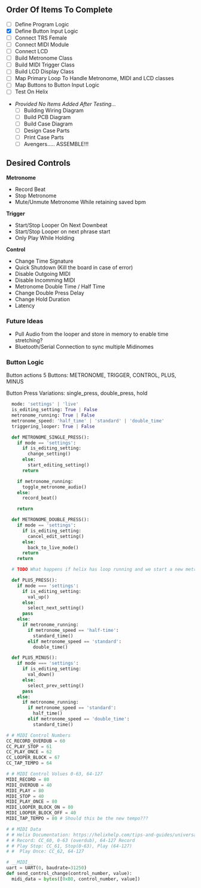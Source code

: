 ## Order Of Items To Complete

- [ ] Define Program Logic
- [x] Define Button Input Logic
- [ ] Connect TRS Female
- [ ] Connect MIDI Module
- [ ] Connect LCD
- [ ] Build Metronome Class
- [ ] Build MIDI Trigger Class
- [ ] Build LCD Display Class
- [ ] Map Primary Loop To Handle Metronome, MIDI and LCD classes
- [ ] Map Buttons to Button Input Logic
- [ ] Test On Helix
- _Provided No Items Added After Testing..._
  - [ ] Building Wiring Diagram
  - [ ] Build PCB Diagram
  - [ ] Build Case Diagram
  - [ ] Design Case Parts
  - [ ] Print Case Parts
  - [ ] Avengers..... ASSEMBLE!!!

## Desired Controls

**Metronome**

- Record Beat
- Stop Metronome
- Mute/Unmute Metronome While retaining saved bpm

**Trigger**

- Start/Stop Looper On Next Downbeat
- Start/Stop Looper on next phrase start
- Only Play While Holding

**Control**

- Change Time Signature
- Quick Shutdown (Kill the board in case of error)
- Disable Outgoing MIDI
- Disable Incomming MIDI
- Metronome Double Time / Half Time
- Change Double Press Delay
- Change Hold Duration
- Latency

### Future Ideas

- Pull Audio from the looper and store in memory to enable time stretching?
- Bluetooth/Serial Connection to sync multiple Midinomes

### Button Logic

Button actions
5 Buttons: METRONOME, TRIGGER, CONTROL, PLUS, MINUS

Button Press Variations: single_press, double_press, hold

```python
  mode: 'settings' | 'live'
  is_editing_setting: True | False
  metronome_running: True | False
  metronome_speed: 'half_time' | 'standard' | 'double_time'
  triggering_looper: True | False

  def METRONOME_SINGLE_PRESS():
    if mode == 'settings':
      if is_editing_setting:
        change_setting()
      else:
        start_editing_setting()
      return

    if metronome_running:
      toggle_metronome_audio()
    else:
      record_beat()

    return

  def METRONOME_DOUBLE_PRESS():
    if mode == 'settings':
      if is_editing_setting:
        cancel_edit_setting()
      else:
        back_to_live_mode()
      return
    return

  # TODO What happens if helix has loop running and we start a new metronome? A: Trigger an immediate stop event to the helix. The helix will stop playing when a metronome starts.

  def PLUS_PRESS():
    if mode === 'settings':
      if is_editing_setting:
        val_up()
      else:
        select_next_setting()
      pass
    else:
      if metronome_running:
        if metronome_speed == 'half-time':
          standard_time()
        elif metronome_speed == 'standard':
          double_time()

  def PLUS_MINUS():
    if mode === 'settings':
      if is_editing_setting:
        val_down()
      else:
        select_prev_setting()
      pass
    else:
      if metronome_running:
        if metronome_speed == 'standard':
          half_time()
        elif metronome_speed == 'double_time':
          standard_time()


```

```python
# # MIDI Control Numbers
CC_RECORD_OVERDUB = 60
CC_PLAY_STOP = 61
CC_PLAY_ONCE = 62
CC_LOOPER_BLOCK = 67
CC_TAP_TEMPO = 64

# # MIDI Control Volues 0-63, 64-127
MIDI_RECORD = 80
MIDI_OVERDUB = 40
MIDI_PLAY = 80
MIDI_STOP = 40
MIDI_PLAY_ONCE = 80
MIDI_LOOPER_BLOCK_ON = 80
MIDI_LOOPER_BLOCK_OFF = 40
MIDI_TAP_TEMPO = 80 # Should this be the new tempo???

# # MIDI Data
# # Helix Documentation: https://helixhelp.com/tips-and-guides/universal/midi
# # Record: CC_60, 0-63 (overdub), 64-127 Record
# # Play Stop: CC_61, Stop(0-63), Play (64-127)
# #  Play Once: CC_62, 64-127

# __MIDI__
uart = UART(0, baudrate=31250)
def send_control_change(control_number, value):
  midi_data = bytes([0xB0, control_number, value])
```

